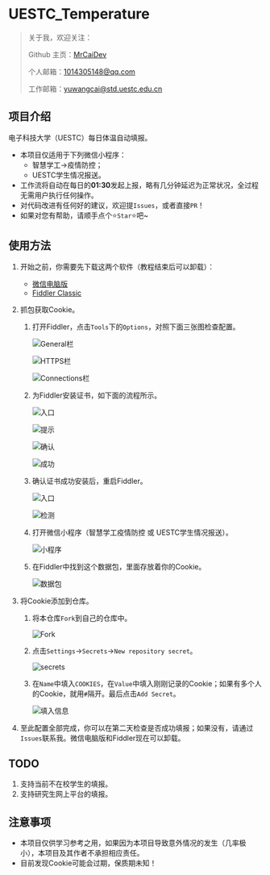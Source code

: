 # UESTC_Temperature

> 关于我，欢迎关注：
>
> Github 主页：[MrCaiDev](https://github.com/MrCaiDev)
>
> 个人邮箱：1014305148@qq.com
>
> 工作邮箱：yuwangcai@std.uestc.edu.cn

## 项目介绍

电子科技大学（UESTC）每日体温自动填报。

- 本项目仅适用于下列微信小程序：
  - 智慧学工->疫情防控；
  - UESTC学生情况报送。
- 工作流将自动在每日的**01:30**发起上报，略有几分钟延迟为正常状况，全过程无需用户执行任何操作。
- 对代码改进有任何好的建议，欢迎提`Issues`，或者直接`PR`！
- 如果对您有帮助，请顺手点个⭐`Star`⭐吧~

## 使用方法

1. 开始之前，你需要先下载这两个软件（教程结束后可以卸载）：

     - [微信电脑版](https://dldir1.qq.com/weixin/Windows/WeChatSetup.exe)
     - [Fiddler Classic](https://telerik-fiddler.s3.amazonaws.com/fiddler/FiddlerSetup.exe)

2. 抓包获取Cookie。

     1. 打开Fiddler，点击`Tools`下的`Options`，对照下面三张图检查配置。

          ![General栏](https://raw.githubusercontent.com/MrCaiDev/uestc_temperature/master/tutorial_images/1.png)

          ![HTTPS栏](https://raw.githubusercontent.com/MrCaiDev/uestc_temperature/master/tutorial_images/2.png)

          ![Connections栏](https://raw.githubusercontent.com/MrCaiDev/uestc_temperature/master/tutorial_images/3.png)

     2. 为Fiddler安装证书，如下面的流程所示。

          ![入口](https://raw.githubusercontent.com/MrCaiDev/uestc_temperature/master/tutorial_images/4.png)

          ![提示](https://raw.githubusercontent.com/MrCaiDev/uestc_temperature/master/tutorial_images/5.png)

          ![确认](https://raw.githubusercontent.com/MrCaiDev/uestc_temperature/master/tutorial_images/6.png)

          ![成功](https://raw.githubusercontent.com/MrCaiDev/uestc_temperature/master/tutorial_images/7.png)

     3. 确认证书成功安装后，重启Fiddler。

          ![入口](https://raw.githubusercontent.com/MrCaiDev/uestc_temperature/master/tutorial_images/8.png)

          ![检测](https://raw.githubusercontent.com/MrCaiDev/uestc_temperature/master/tutorial_images/9.png)

     4. 打开微信小程序（智慧学工疫情防控 或 UESTC学生情况报送）。

          ![小程序](https://raw.githubusercontent.com/MrCaiDev/uestc_temperature/master/tutorial_images/10.png)

     5. 在Fiddler中找到这个数据包，里面存放着你的Cookie。

          ![数据包](https://raw.githubusercontent.com/MrCaiDev/uestc_temperature/master/tutorial_images/11.png)

3. 将Cookie添加到仓库。

     1. 将本仓库`Fork`到自己的仓库中。

          ![Fork](https://raw.githubusercontent.com/MrCaiDev/uestc_temperature/master/tutorial_images/14.png)

     2. 点击`Settings`→`Secrets`→`New repository secret`。

          ![secrets](https://raw.githubusercontent.com/MrCaiDev/uestc_temperature/master/tutorial_images/12.png)

     3. 在`Name`中填入`COOKIES`，在`Value`中填入刚刚记录的Cookie；如果有多个人的Cookie，就用`#`隔开。最后点击`Add Secret`。

          ![填入信息](https://raw.githubusercontent.com/MrCaiDev/uestc_temperature/master/tutorial_images/13.png)

4. 至此配置全部完成，你可以在第二天检查是否成功填报；如果没有，请通过`Issues`联系我。微信电脑版和Fiddler现在可以卸载。

## TODO

1. 支持当前不在校学生的填报。
2. 支持研究生网上平台的填报。

## 注意事项

- 本项目仅供学习参考之用，如果因为本项目导致意外情况的发生（几率极小），本项目及其作者不承担相应责任。
- 目前发现Cookie可能会过期，保质期未知！
